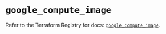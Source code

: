 # `google_compute_image`

Refer to the Terraform Registry for docs: [`google_compute_image`](https://registry.terraform.io/providers/hashicorp/google/6.12.0/docs/resources/compute_image).
